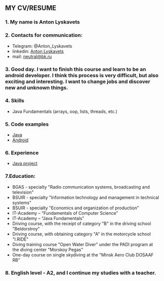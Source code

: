 ## MY CV/RESUME

### 1. My name is Anton Lyskavets

### 2. Contacts for communication:
- Telegram: @Anton_Lyskavets
- linkedin: [Anton Lyskavets](https://www.linkedin.com/in/anton-lyskavets-2804761bb/)
- mail: neutral@bk.ru

### 3. Good day. I want to finish this course and learn to be an android developer. I think this process is very difficult, but also exciting and interesting. I want to change jobs and discover new and unknown things.

### 4. Skills
- Java Fundamentals (arrays, oop, lists, threads, etc.)

### 5. Code examples

- [Java](https://github.com/Anton-Lyskavets/HomeWork_18_1)
- [Android](https://github.com/Anton-Lyskavets/Android_HW_1/tree/main/Desktop/Android_HW_1)

### 6. Experience

- [Java project](https://github.com/Anton-Lyskavets/Quiz)

### 7.Education:

- BGAS - specialty "Radio communication systems, broadcasting and television"
- BSUIR - specialty "Information technology and management in technical systems"
- BSUIR - specialty "Economics and organization of production"
- IT-Academy – “Fundamentals of Computer Science”
- IT-Academy – “Java Fundamentals”
- Driving course, with the receipt of category "B" in the driving school "Beldorstroy"
- Driving course, with obtaining category "A" in the motorcycle school "I.RIDE"
- Diving training course "Open Water Diver" under the PADI program at the diving center "Morskoy Pegas"
- One-day course on single skydiving at the "Minsk Aero Club DOSAAF RB"

### 8. English level - A2, and I continue my studies with a teacher.

